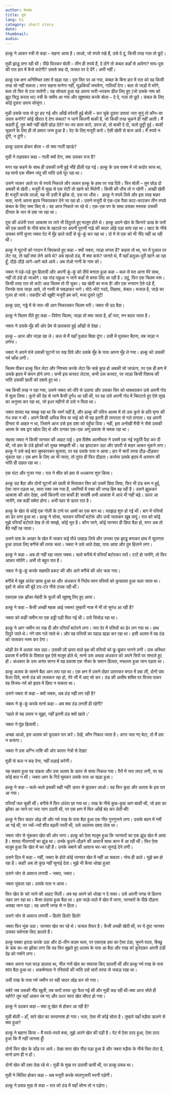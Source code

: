 ```yaml
---
author: प्रेमचंद
title: पूस
lang: hi
category: short story
date: 
thumbnail: 
audio:
---
```


हल्कू ने आकर स्त्री से कहा – सहना आया है। लाओ, जो रुपये रखे हैं, उसे दे दूं, किसी तरह गला तो छूटे।

मुन्नी झाड़ू लगा रही थी। पीछे फिरकर बोली – तीन ही रुपये हैं, दे दोगे तो कंबल कहाँ से आवेगा? माघ-पूस की रात हार में कैसे कटेगी? उससे कह दो, फसल पर दे देंगें। अभी नहीं।

हल्कू एक क्षण अनिश्चित दशा में खड़ा रहा। पूस सिर पर आ गया, कंबल के बिना हार में रात को वह किसी तरह सो नहीं सकता। मगर सहना मानेगा नहीं, घुड़कियाँ जमावेगा, गालियाँ देगा। बला से जाड़ों में मरेंगे, बला तो सिर से टल जायेगी। यह सोचता हुआ वह अपना भारी-भरकम डील लिए हुए (जो उसके नाम को झूठ सिद्ध करता था) स्त्री के समीप आ गया और खुशामद करके बोला – दे दे, गला तो छूटे। कंबल के लिए कोई दूसरा उपाय सोचूंगा।

मुन्नी उसके पास से दूर हट गई और आँखें तरेरती हुई बोली – कर चुके दूसरा उपाय! जरा सुनूं तो कौन-सा उपाय करोगे? कोई खैरात दे देगा कंबल? न जाने कितनी बाकी है, जो किसी तरह चुकने ही नहीं आती। मैं कहती हूँ, तुम क्यों नहीं खेती छोड़ देते? मर-मर काम करो, उपज हो, तो बाकी दे दो, चलो छुट्टी हुई। बाकी चुकाने के लिए ही तो हमारा जन्म हुआ है। पेट के लिए मजूरी करो। ऐसी खेती से बाज आये। मैं रुपये न दूंगी, न दूंगी।

हल्कू उदास होकर बोला – तो क्या गाली खाऊं?

मुन्नी ने तड़पकर कहा – गाली क्यों देगा, क्या उसका राज है?

मगर यह कहने के साथ ही उसकी तनी हुई भौंहें ढीली पड़ गई। हल्कू के उस वाक्य में जो कठोर सत्य था, वह मानो एक भीषण जंतु की भांति उसे घूर रहा था।

उसने जाकर आले पर से रुपये निकाले और लाकर हल्कू के हाथ पर रख दिये। फिर बोली – तुम छोड़ दो अबकी से खेती। मजूरी में सुख से एक रोटी तो खाने को मिलेगी। किसी की धौंस तो न रहेगी। अच्छी खेती है! मजूरी करके लाओ, वह भी उसी में झोंक दो, उस पर धौंस।  
हल्कू ने रुपये लिये और इस तरह बाहर चला, मानो अपना हृदय निकालकर देने जा रहा हो। उसने मजूरी से एक-एक पैसा काट-काटकर तीन रुपये कंबल के लिए जमा किए थे। वह आज निकले जा रहे थे। एक-एक पग के साथ उसका मस्तक उसकी दीनता के भार से दबा जा रहा था।

पूस की अंधेरी रात! आकाश पर तारे भी ठिठुरते हुए मालूम होते थे। हल्कू अपने खेत के किनारे ऊख के पत्तों की एक छतरी के नीचे बांस के खटाले पर अपनी पुरानी गाढ़े की चादर ओढ़े पड़ा कांप रहा था। खाट के नीचे उसका संगी कुत्ता जबरा पेट में मुँह डाले सर्दी से कूं-कूं कर रहा था। दो में से एक को भी नींद नहीं आ रही थी।

हल्कू ने घुटनों को गरदन में चिपकाते हुए कहा – क्यों जबरा, जाड़ा लगता है? कहता तो था, घर में पुआल पर लेट रह, तो यहाँ क्या लेने आये थे? अब खाओ ठंड, मैं क्या करूं? जानते थे, मैं यहाँ हलुआ-पूरी खाने आ रहा हूँ, दौड़े-दौड़े आगे-आगे चले आये। अब रोओ नानी के नाम को।

जबरा ने पड़े-पड़े दुम हिलायी और अपनी कूं-कूं को दीर्घ बनाता हुआ कहा – कल से मत आना मेरे साथ, नहीं तो ठंडे हो जाओगे। यह रांड पछुआ न जाने कहाँ से बरफ लिए आ रही है। उठूं, फिर एक चिलम भरूं। किसी तरह रात तो कटे! आठ चिलम तो पी चुका। यह खेती का मजा है! और एक भगवान ऐसे पड़े हैं, जिनके पास जाड़ा आये, तो गरमी से घबड़ाकर भागे। मोटे-मोटे गददे, लिहाफ, कंबल। मजाल है, जाड़े का गुज़र हो जाये। तकदीर की खूबी! मजूरी हम करें, मजा दूसरे लूटें!

हल्कू उठा, गड्ढे में से जरा-सी आग निकालकर चिलम भरी। जबरा भी उठ बैठा।

हल्कू ने चिलम पीते हुए कहा – पियेगा चिलम, जाड़ा तो क्या जाता है, हाँ जरा, मन बदल जाता है।

जबरा ने उसके मुँह की ओर प्रेम से छलकता हुई आँखों से देखा।

हल्कू – आज और जाड़ा खा ले। कल से मैं यहाँ पुआल बिछा दूंगा। उसी में घुसकर बैठना, तब जाड़ा न लगेगा।

जबरा ने अपने पंजे उसकी घुटनों पर रख दिये और उसके मुँह के पास अपना मुँह ले गया। हल्कू को उसकी गर्म साँस लगी।

चिलम पीकर हल्कू फिर लेटा और निश्चय करके लेटा कि चाहे कुछ हो अबकी सो जाऊंगा, पर एक ही क्षण में उसके हृदय में कंपन होने लगा। कभी इस करवट लेटता, कभी उस करवट, पर जाड़ा किसी पिशाच की भांति उसकी छाती को दबाये हुए था।

जब किसी तरह न रहा गया, उसने जबरा को धीरे से उठाया और उसका सिर को थपथपाकर उसे अपनी गोद में सुला लिया। कुत्ते की देह से जाने कैसी दुर्गंध आ रही थी, पर वह उसे अपनी गोद में चिपटाये हुए ऐसे सुख का अनुभव कर रहा था, जो इधर महीनों से उसे न मिला था।

जबरा शायद यह समझ रहा था कि स्वर्ग यहीं है, और हल्कू की पवित्र आत्मा में तो उस कुत्ते के प्रति घृणा की गंध तक न थी। अपने किसी अभिन्न मित्र या भाई को भी वह इतनी ही तत्परता से गले लगाता। वह अपनी दीनता से आहत न था, जिसने आज उसे इस दशा को पहुँचा दिया। नहीं, इस अनोखी मैत्री ने जैसे उसकी आत्मा के सब द्वार खोल दिए थे और उनका एक-एक अणु प्रकाश से चमक रहा था।

सहसा जबरा ने किसी जानवर की आहट पाई। इस विशेष आत्मीयता ने उसमें एक नई स्फूर्ति पैदा कर दी थी, जो हवा के ठंडे झोकों को तुच्छ समझती थी। वह झपटकर उठा और छपरी से बाहर आकर भूंकने लगा। हल्कू ने उसे कई बार चुमकारकर बुलाया, पर वह उसके पास न आया। हार में चारों तरफ दौड़-दौड़कर भूंकता रहा। एक क्षण के लिए आ भी जाता, तो तुरंत ही फिर दौड़ता। कर्त्तव्य उसके हृदय में अरमान की भांति ही उछल रहा था।

एक घंटा और गुजर गया। रात ने शीत को हवा से धधकाना शुरु किया।

हल्कू उठ बैठा और दोनों घुटनों को छाती से मिलाकर सिर को उसमें छिपा लिया, फिर भी ठंड कम न हुई, ऐसा जान पड़ता था, सारा रक्त जम गया है, धमनियों में रक्त की जगह हिम बह रही है। उसने झुककर आकाश की ओर देखा, अभी कितनी रात बाकी है! सप्तर्षि अभी आकाश में आधे भी नहीं चढ़े। ऊपर आ जायेंगे, तब कहीं सबेरा होगा। अभी पहर से ऊपर रात है।

हल्कू के खेत से कोई एक गोली के टप्पे पर आमों का एक बाग था। पतझड़ शुरु हो गई थी। बाग में पत्तियों का ढेर लगा हुआ था। हल्कू ने सोचा, चलकर पत्तियाँ बटोरूं और उन्हें जलाकर खूब तापूं। रात को कोई मुझे पत्तियाँ बटोरते देख ले तो समझे, कोई भूत है। कौन जाने, कोई जानवर ही छिपा बैठा हो, मगर अब तो बैठे नहीं रह जाता।

उसने पास के अरहर के खेत में जाकर कई पौधे उखाड़ लिये और उनका एक झाड़ू बनाकर हाथ में सुलगता हुआ उपला लिए बगीचे की तरफ चला। जबरा ने उसे आते देखा, पास आया और दुम हिलाने लगा।

हल्कू ने कहा – अब तो नहीं रहा जाता जबरू। चलो बगीचे में पत्तियाँ बटोरकर तापें। टाटें हो जायेंगे, तो फिर आकर सोयेंगे। अभी तो बहुत रात है।

जबरा ने कूं-कूं करके सहमति प्रकट की और आगे बगीचे की ओर चला गया।

बगीचे में खूब अंधेरा छाया हुआ था और अंधकार में निर्दय पवन पत्तियों को कुचलता हुआ चला जाता था। वृक्षों से ओस की बूंदें टप-टप नीचे टपक रही थीं।

एकाएक एक झोंका मेहंदी के फूलों की खुशबू लिए हुए आया।

हल्कू ने कहा – कैसी अच्छी महक आई जबरू! तुम्हारी नाक में भी तो सुगंध आ रही है?

जबरा को कहीं जमीन पर एक हड्डी पड़ी मिल गई थी। उसे चिंचोड़ रहा था।

हल्कू ने आग जमीन पर रख दी और पत्तियाँ बटोरने लगा। जरा देर में पत्तियों का ढेर लग गया था। हाथ ठिठुरे जाते थे। नंगे पांव गले जाते थे। और वह पत्तियों का पहाड़ खड़ा कर रहा था। इसी अलाव में वह ठंड को जलाकर भस्म कर देगा।

थोड़ी देर में अलाव जल उठा। उसकी लौ ऊपर वाले वृक्ष की पत्तियों को छू-छूकर भागने लगी। उस अस्थिर प्रकाश में बगीचे के विशाल वृक्ष ऐसे मालूम होते थे, मानो उस अथाह अंधकार को अपने सिरों पर संभाले हुए हों। अंधकार के उस अनंत सागर में यह प्रकाश एक नौका के समान हिलता, मचलता हुआ जान पड़ता था।

हल्कू अलाव के सामने बैठा आग ताप रहा था। एक क्षण में उसने दोहर उतारकर बगल में दबा ली, दोनों पांव फैला दिये, मानो ठंड को ललकार रहा हो, तेरे जी में आए सो कर। ठंड की असीम शक्ति पर विजय पाकर वह विजय-गर्व को हृदय में छिपा न सकता था।

उसने जबरा से कहा – क्यों जबरू, अब ठंड नहीं लग रही है?

जबरू ने कूं-कूं करके मानो कहा – अब क्या ठंड लगती ही रहेगी?

‘पहले से यह उपाय न सूझा, नहीं इतनी ठंड क्यों खाते।’

जबरा ने पूंछ हिलायी।

अच्छा आओ, इस अलाव को कूदकर पार करें। देखें, कौन निकल जाता है। अगर जल गए बेटा, तो मैं दवा न करूंगा।

जबरा ने उस अग्नि-राशि की ओर कातर नेत्रों से देखा!

मुन्नी से कल न कह देना, नहीं लड़ाई करेगी।

यह कहता हुआ वह उछला और उस अलाव के ऊपर से साफ निकल गया। पैरों में जरा लपट लगी, पर वह कोई बात न थी। जबरा आग के गिर्द घूमकर उसके पास आ खड़ा हुआ।

हल्कू ने कहा – चलो-चलो इसकी सही नहीं! ऊपर से कूदकर आओ। वह फिर कूदा और अलाव के इस पार आ गया।

पत्तियाँ जल चुकी थीं। बगीचे में फिर अंधेरा छा गया था। राख के नीचे कुछ-कुछ आग बाकी थी, जो हवा का झोंका आ जाने पर जरा जाग उठती थी, पर एक क्षण में फिर आँखें बंद कर लेती थी!

हल्कू ने फिर चादर ओढ़ ली और गर्म राख के पास बैठा हुआ एक गीत गुनगुनाने लगा। उसके बदन में गर्मी आ गई थी, पर ज्यों-ज्यों शीत बढ़ती जाती थी, उसे आलस्य दबाए लेता था।

जबरा जोर से भूंककर खेत की ओर भागा। हल्कू को ऐसा मालूम हुआ कि जानवरों का एक झुंड खेत में आया है। शायद नीलगायों का झुंड था। उनके कूदने-दौड़ने की आवाजें साफ कान में आ रही थीं। फिर ऐसा मालूम हुआ कि खेत में चर रही हैं। उनके चबाने की आवाज चर-चर सुनाई देने लगी।

उसने दिल में कहा – नहीं, जबरा के होते कोई जानवर खेत में नहीं आ सकता। नोच ही डाले। मुझे भ्रम हो रहा है। कहाँ! अब तो कुछ नहीं सुनाई देता। मुझे भी कैसा धोखा हुआ!

उसने जोर से आवाज लगायी – जबरा, जबरा।

जबरा भूंकता रहा। उसके पास न आया।

फिर खेत के चरे जाने की आहट मिली। अब वह अपने को धोखा न दे सका। उसे अपनी जगह से हिलना जहर लग रहा था। कैसा दंदाया हुआ बैठा था। इस जाड़े-पाले में खेत में जाना, जानवरों के पीछे दौड़ना असह्य जान पड़ा। वह अपनी जगह से न हिला।

उसने जोर से आवाज लगायी – हिलो! हिलो! हिलो!

जबरा फिर भूंक उठा। जानवर खेत चर रहे थे। फसल तैयार है। कैसी अच्छी खेती थी, पर ये दुष्ट जानवर उसका सर्वनाश किए डालते हैं।

हल्कू पक्का इरादा करके उठा और दो-तीन कदम चला, पर एकाएक हवा का ऐसा ठंडा, चुभने वाला, बिच्छू के डंक का-सा झोंका लगा कि वह फिर बुझते हुए अलाव के पास आ बैठा और राख को कुरेदकर अपनी ठंडी देह को गर्माने लगा।

जबरा अपना गला फाड़ डालता था, नील गायें खेत का सफाया किए डालती थीं और हल्कू गर्म राख के पास शांत बैठा हुआ था। अकर्मण्यता ने रस्सियों की भांति उसे चारों तरफ से जकड़ रखा था।

उसी राख के पास गर्म जमीन पर वही चादर ओढ़ कर सो गया।

सबेरे जब उसकी नींद खुली, तब चारों तरफ धूप फैल गई थी और मुन्नी कह रही थी-क्या आज सोते ही रहोगे? तुम यहाँ आकर रम गए और उधर सारा खेत चौपट हो गया।

हल्कू ने उठकर कहा – क्या तू खेत से होकर आ रही है?

मुन्नी बोली – हाँ, सारे खेत का सत्यानाश हो गया। भला, ऐसा भी कोई सोता है। तुम्हारे यहाँ मड़ैया डालने से क्या हुआ?

हल्कू ने बहाना किया – मैं मरते-मरते बचा, तुझे अपने खेत की पड़ी है। पेट में ऐसा दरद हुआ, ऐसा दरद हुआ कि मैं नहीं जानता हूँ!

दोनों फिर खेत के डाँड़ पर आये। देखा सारा खेत रौंदा पड़ा हुआ है और जबरा मड़ैया के नीचे चित लेटा है, मानो प्राण ही न हों।

दोनों खेत की दशा देख रहे थे। मुन्नी के मुख पर उदासी छायी थी, पर हल्कू प्रसन्न था।

मुन्नी ने चिंतित होकर कहा – अब मजूरी करके मालगुजारी भरनी पड़ेगी।

हल्कू ने प्रसन्न मुख से कहा – रात को ठंड में यहाँ सोना तो न पड़ेगा।